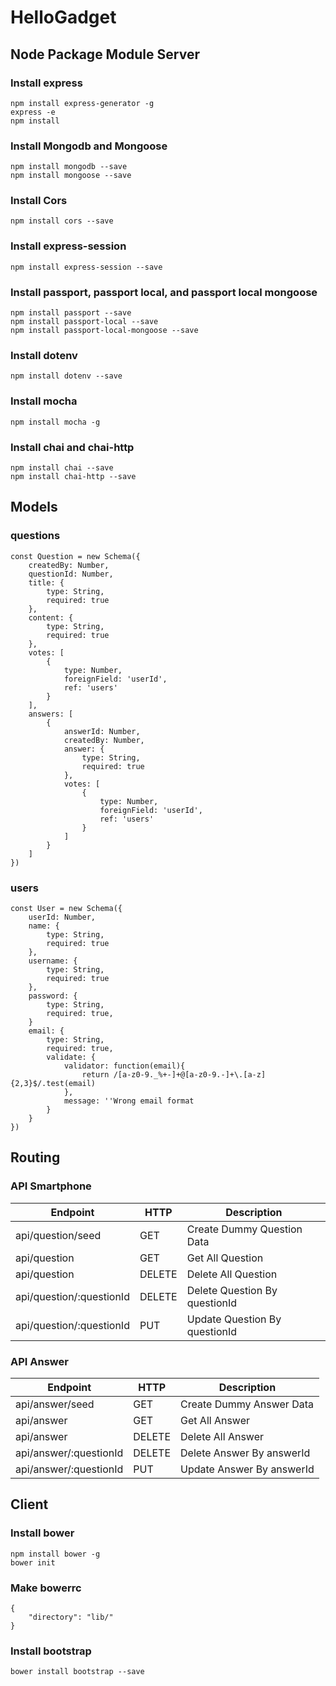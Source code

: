 # HelloGadget

## Node Package Module Server

### Install express

```
npm install express-generator -g
express -e
npm install
```

### Install Mongodb and Mongoose

```
npm install mongodb --save
npm install mongoose --save
```

### Install Cors

```
npm install cors --save 
```

### Install express-session

```
npm install express-session --save
```

### Install passport, passport local, and passport local mongoose

```
npm install passport --save
npm install passport-local --save
npm install passport-local-mongoose --save
```

### Install dotenv

```
npm install dotenv --save
```

### Install mocha

```
npm install mocha -g
```

### Install chai and chai-http

```
npm install chai --save
npm install chai-http --save
```

## Models

### questions

```
const Question = new Schema({
    createdBy: Number,
    questionId: Number,
    title: {
        type: String,
        required: true
    },
    content: {
        type: String,
        required: true
    },
    votes: [
        {
            type: Number,
            foreignField: 'userId',
            ref: 'users'
        }
    ],
    answers: [
        {
            answerId: Number,
            createdBy: Number,
            answer: {
                type: String,
                required: true
            },
            votes: [
                {
                    type: Number,
                    foreignField: 'userId',
                    ref: 'users'
                }
            ]
        }
    ]
})
```

### users

```
const User = new Schema({
    userId: Number,
    name: {
        type: String,
        required: true
    },
    username: {
        type: String,
        required: true
    },
    password: {
        type: String,
        required: true,
    }
    email: {
        type: String,
        required: true,
        validate: {
            validator: function(email){
                return /[a-z0-9._%+-]+@[a-z0-9.-]+\.[a-z]{2,3}$/.test(email)
            },
            message: ''Wrong email format
        }
    }
})
```

## Routing

### API Smartphone

| Endpoint                  | HTTP      | Description                       |
| ----------                | -----     | ------------                      |
| api/question/seed         | GET       | Create Dummy Question Data        |
| api/question              | GET       | Get All Question                  |
| api/question              | DELETE    | Delete All Question               |
| api/question/:questionId  | DELETE    | Delete Question By questionId     |
| api/question/:questionId  | PUT       | Update Question By questionId     |

### API Answer

| Endpoint                  | HTTP      | Description                 |
| ----------                | -----     | ------------                |
| api/answer/seed           | GET       | Create Dummy Answer Data    |
| api/answer                | GET       | Get All Answer              |
| api/answer                | DELETE    | Delete All Answer           |
| api/answer/:questionId    | DELETE    | Delete Answer By answerId   |
| api/answer/:questionId    | PUT       | Update Answer By answerId   |

## Client

### Install bower

```
npm install bower -g
bower init
```

### Make bowerrc

```
{
    "directory": "lib/"
}
```

### Install bootstrap

```
bower install bootstrap --save
```